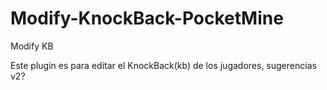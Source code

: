 # Modify-KnockBack-PocketMine
Modify KB

Este plugin es para editar el KnockBack(kb) de los jugadores, sugerencias v2?
